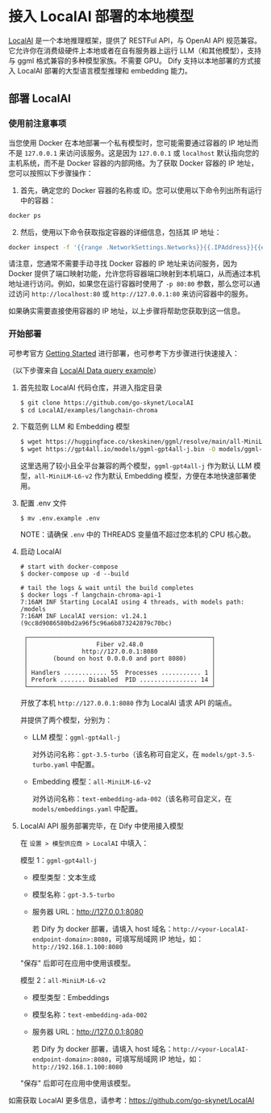 # 接入 LocalAI 部署的本地模型

[LocalAI](https://github.com/go-skynet/LocalAI) 是一个本地推理框架，提供了 RESTFul API，与 OpenAI API 规范兼容。它允许你在消费级硬件上本地或者在自有服务器上运行 LLM（和其他模型），支持与 ggml 格式兼容的多种模型家族。不需要 GPU。
Dify 支持以本地部署的方式接入 LocalAI 部署的大型语言模型推理和 embedding 能力。

## 部署 LocalAI

### 使用前注意事项

当您使用 Docker 在本地部署一个私有模型时，您可能需要通过容器的 IP 地址而不是 `127.0.0.1` 来访问该服务。这是因为 `127.0.0.1` 或 `localhost` 默认指向您的主机系统，而不是 Docker 容器的内部网络。为了获取 Docker 容器的 IP 地址，您可以按照以下步骤操作：

1. 首先，确定您的 Docker 容器的名称或 ID。您可以使用以下命令列出所有运行中的容器：

```bash
docker ps
```

2. 然后，使用以下命令获取指定容器的详细信息，包括其 IP 地址：

```bash
docker inspect -f '{{range .NetworkSettings.Networks}}{{.IPAddress}}{{end}}' 容器名称或ID
```

请注意，您通常不需要手动寻找 Docker 容器的 IP 地址来访问服务，因为 Docker 提供了端口映射功能，允许您将容器端口映射到本机端口，从而通过本机地址进行访问。例如，如果您在运行容器时使用了 `-p 80:80` 参数，那么您可以通过访问 `http://localhost:80` 或 `http://127.0.0.1:80` 来访问容器中的服务。

如果确实需要直接使用容器的 IP 地址，以上步骤将帮助您获取到这一信息。

### 开始部署

可参考官方 [Getting Started](https://localai.io/basics/getting_started/) 进行部署，也可参考下方步骤进行快速接入：

（以下步骤来自 [LocalAI Data query example](https://github.com/go-skynet/LocalAI/blob/master/examples/langchain-chroma/README.md)）

1. 首先拉取 LocalAI 代码仓库，并进入指定目录

    ```bash
    $ git clone https://github.com/go-skynet/LocalAI
    $ cd LocalAI/examples/langchain-chroma
    ```

2. 下载范例 LLM 和 Embedding 模型

    ```bash
    $ wget https://huggingface.co/skeskinen/ggml/resolve/main/all-MiniLM-L6-v2/ggml-model-q4_0.bin -O models/bert
    $ wget https://gpt4all.io/models/ggml-gpt4all-j.bin -O models/ggml-gpt4all-j
    ```

    这里选用了较小且全平台兼容的两个模型，`ggml-gpt4all-j` 作为默认 LLM 模型，`all-MiniLM-L6-v2` 作为默认 Embedding 模型，方便在本地快速部署使用。

3. 配置 .env 文件

   ```shell
   $ mv .env.example .env
   ```

   NOTE：请确保 `.env` 中的 THREADS 变量值不超过您本机的 CPU 核心数。

4. 启动 LocalAI

   ```shell
   # start with docker-compose
   $ docker-compose up -d --build
   
   # tail the logs & wait until the build completes
   $ docker logs -f langchain-chroma-api-1
   7:16AM INF Starting LocalAI using 4 threads, with models path: /models
   7:16AM INF LocalAI version: v1.24.1 (9cc8d9086580bd2a96f5c96a6b873242879c70bc)
   
    ┌───────────────────────────────────────────────────┐ 
    │                   Fiber v2.48.0                   │ 
    │               http://127.0.0.1:8080               │ 
    │       (bound on host 0.0.0.0 and port 8080)       │ 
    │                                                   │ 
    │ Handlers ............ 55  Processes ........... 1 │ 
    │ Prefork ....... Disabled  PID ................ 14 │ 
    └───────────────────────────────────────────────────┘ 
   ```

   开放了本机 `http://127.0.0.1:8080` 作为 LocalAI 请求 API 的端点。

   并提供了两个模型，分别为：

   - LLM 模型：`ggml-gpt4all-j`

     对外访问名称：`gpt-3.5-turbo`（该名称可自定义，在 `models/gpt-3.5-turbo.yaml` 中配置。

   - Embedding 模型：`all-MiniLM-L6-v2`

     对外访问名称：`text-embedding-ada-002`（该名称可自定义，在 `models/embeddings.yaml` 中配置。

5. LocalAI API 服务部署完毕，在 Dify 中使用接入模型

   在 `设置 > 模型供应商 > LocalAI` 中填入：

   模型 1：`ggml-gpt4all-j`

   - 模型类型：文本生成

   - 模型名称：`gpt-3.5-turbo`

   - 服务器 URL：http://127.0.0.1:8080

     若 Dify 为 docker 部署，请填入 host 域名：`http://<your-LocalAI-endpoint-domain>:8080`，可填写局域网 IP 地址，如：`http://192.168.1.100:8080`

   "保存" 后即可在应用中使用该模型。

   模型 2：`all-MiniLM-L6-v2`

   - 模型类型：Embeddings

   - 模型名称：`text-embedding-ada-002`

   - 服务器 URL：http://127.0.0.1:8080

     若 Dify 为 docker 部署，请填入 host 域名：`http://<your-LocalAI-endpoint-domain>:8080`，可填写局域网 IP 地址，如：`http://192.168.1.100:8080`

   "保存" 后即可在应用中使用该模型。

如需获取 LocalAI 更多信息，请参考：https://github.com/go-skynet/LocalAI